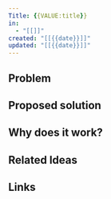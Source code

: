 ```yaml
---
Title: {{VALUE:title}}
in:
  - "[[]]"
created: "[[{{date}}]]"
updated: "[[{{date}}]]"
---
```


## Problem

## Proposed solution

## Why does it work?

## Related Ideas

## Links